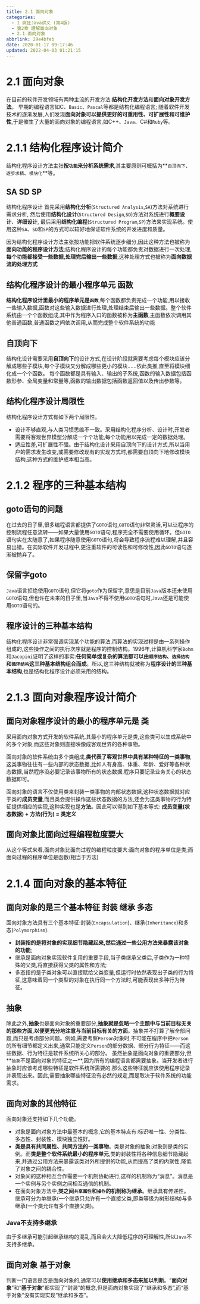 ```yaml
---
title: 2.1 面向对象
categories: 
  - 1 疯狂Java讲义 (第4版)
  - 第2章 理解面向对象
  - 2.1 面向对象
abbrlink: 29e4bfeb
date: 2020-01-17 09:17:46
updated: 2022-04-03 01:21:15
---
```

# 2.1 面向对象
在目前的软件开发领域有两种主流的开发方法:**结构化开发方法**和**面向对象开发方法**。
早期的编程语言如C、`Basic`、`Pascal`等都是结构化编程语言;
随着软件开发技术的逐渐发展,人们发现**面向对象可以提供更好的可重用性、可扩展性和可维护性**,于是催生了大量的面向对象的编程语言,如C++、`Java`、C#和`Ruby`等。
# 2.1.1 结构化程序设计简介
结构化程序设计方法主张**按`功能`来分析系统需求**,其主要原则可概括为**`自顶向下`、`逐步求精`、`模块化`**等。
## SA SD SP
结构化程序设计
首先采用**结构化分析**(`Structured Analysis`,`SA`)方法对系统进行需求分析,
然后使用**结构化设计**(`Structured Design`,`SD`)方法对系统进行**概要设计**、**详细设计**,
最后采用**结构化编程**(`Structured Program`,`SP`)方法来实现系统。使用这种`SA`、`SD`和`SP`的方式可以较好地保证软件系统的开发进度和质量。

因为结构化程序设计方法主张按功能把软件系统逐步细分,因此这种方法也被称为**面向功能的程序设计方法**;结构化程序设计的每个功能都负责对数据进行一次处理,**每个功能都接受一些数据,处理完后输出一些数据**,这种处理方式也被称为**面向数据流的处理方式**
## 结构化程序设计的最小程序单元 函数
**结构化程序设计里最小的程序单元是`函数`**,每个函数都负责完成一个功能,用以接收一些输入数据,函数对这些输入数据进行处理,处理结束后输出一些数据。整个软件系统由一个个函数组成,其中作为程序入口的函数被称为**主函数**,主函数依次调用其他普通函数,普通函数之间依次调用,从而完成整个软件系统的功能
## 自顶向下
结构化设计需要采用**自顶向下**的设计方式,在设计阶段就需要考虑每个模块应该分解成哪些子模块,每个子模块又分解成哪些更小的模块......依此类推,直至将模块细化成一个个函数。
每个函数都是具有输入、输出的子系统,函数的输入数据包括函数形参、全局变量和常量等,函数的输出数据包括函数返回值以及传出参数等。
## 结构化程序设计局限性
结构化程序设计方式有如下两个局限性。
- 设计不够直观,与人类习惯思维不一致。采用结构化程序分析、设计时,开发者需要将客观世界模型分解成一个个功能,每个功能用以完成一定的数据处理。
- 适应性差,可扩展性不强。由于结构化设计采用自顶向下的设计方式,所以当用户的需求发生改变,或需要修改现有的实现方式时,都需要自顶向下地修改模块结构,这种方式的维护成本相当高。

# 2.1.2 程序的三种基本结构
## goto语句的问题
在过去的日子里,很多编程语言都提供了`GOTO`语句,`GOTO`语句非常灵活,可以让程序的控制流程任意流转——如果大量使用`GOTO`语句,程序完全不需要使用循环。但`GOTO`语句实在太随意了,如果程序随意使用`GOTO`语句,将会导致程序流程难以理解,并且容易出错。在实际软件开发过程中,更注重软件的可读性和可修改性,因此`GOTO`语句逐渐被抛弃了。
## 保留字goto
`Java`语言拒绝使用`GOTO`语句,但它将`goto`作为保留字,意思是目前`Java`版本还未使用`GOTO`语句,但也许在未来的日子里,当`Java`不得不使用`GOTO`语句时,`Java`还是可能使用`GOTO`语句的。
## 程序设计的三种基本结构
结构化程序设计非常强调实现某个功能的算法,而算法的实现过程是由一系列操作组成的,这些操作之间的执行次序就是程序的控制结构。1996年,计算机科学家`Bohm`和`Jacopini`证明了这样的事实:**任何简单或复杂的算法都可以由`顺序结构`、`选择结构`和`循环结构`这三种基本结构组合而成**。所以,这三种结构就被称为**程序设计的三种基本结构**,也是结构化程序设计必须采用的结构。

# 2.1.3 面向对象程序设计简介
## 面向对象程序设计的最小的程序单元是 类
采用面向对象方式开发的软件系统,其最小的程序单元是类,这些类可以生成系统中的多个对象,而这些对象则直接映像成客观世界的各种事物。

面向对象的软件系统由多个类组成,**类代表了客观世界中具有某种特征的一类事物**,这类事物往往有一些内部的状态数据,比如人有身高、体重、年龄、爱好等各种状态数据,当然程序没必要记录该事物所有的状态数据,程序只要记录业务关心的状态数据即可。

面向对象的语言不仅使用类来封装一类事物的内部状态数据,这种状态数据就对应于类的**成员变量**,而且类会提供操作这些状态数据的方法,还会为这类事物的行为特征提供相应的实现,这种实现也是**方法**。因此可以得到如下基本等式:
**成员变量(状态数据) + 方法(行为) = 类定义**
## 面向对象比面向过程编程粒度要大
从这个等式来看,面向对象比面向过程的编程粒度要大:面向对象的程序单位是类;而面向过程的程序单位是函数(相当于方法)
# 2.1.4 面向对象的基本特征
## 面向对象的是三个基本特征 封装 继承 多态
面向对象方法具有三个基本特征:封装(`Encapsulation`)、继承(`Inheritance`)和多态(`Polymorphism`).
- **封装指的是将对象的实现细节隐藏起来,然后通过一些公用方法来暴露该对象的功能**;
- 继承是面向对象实现软件复用的重要手段,当子类继承父类后,子类作为一种特殊的父类,将直接获得父类的属性和方法;
- 多态指的是子类对象可以直接赋给父类变量,但运行时依然表现出子类的行为特征,这意味着同一个类型的对象在执行同一个方法时,可能表现出多种行为特征。

## 抽象
除此之外,**抽象**也是面向对象的重要部分,**抽象就是忽略一个主题中与当前目标无关的那些方面,以便更充分地注意与当前目标有关的方面**。抽象并不打算了解全部问题,而只是考虑部分问题。例如,需要考察`Person`对象时,不可能在程序中把`Person`的所有细节都定义出来,通常只能定义`Person`的部分数据、部分行为特征——而这些数据、行为特征是软件系统所关心的部分。
虽然抽象是面向对象的重要部分,但**`抽象`不是面向对象的特征之一**,因为所有的编程语言都需要抽象。当开发者进行抽象时应该考虑哪些特征是软件系统所需要的,那么这些特征就应该使用程序记录并表现出来。因此,需要抽象哪些特征没有必然的规定,而是取决于软件系统的功能需求。

## 面向对象的其他特征
面向对象还支持如下几个功能。
- 对象是面向对象方法中最基本的概念,它的基本特点有:标识唯一性、分类性、多态性、封装性、模块独立性好。
- **类是具有共同属性、共同方法的一类事物**。类是对象的抽象:对象则是类的实例。而**类是整个软件系统最小的程序单元**,类的封装性将各种信息细节隐藏起来,并通过公用方法来暴露该类对外所提供的功能,从而提高了类的内聚性,降低了对象之间的耦合性。
- 对象间的这种相互合作需要一个机制协助进行,这样的机制称为“消息”。消息是一个实例与另个实例之间相互通信的机制。
- 在面向对象方法中,**类之间`共享属性`和`操作`的机制称为继承**。继承具有传递性。继承可分为单继承(一个继承只允许有一个直接父类,即类等级为树形结构)与多继承(一个类允许有多个直接父类)。

### Java不支持多继承
由于多继承可能引起继承结构的混乱,而且会大大降低程序的可理解性,所以`Java`不支持多继承。
## 面向对象 基于对象
判断一门语言是否是面向对象的,通常可以**使用继承和多态来加以判断**。“**面向对象**”和“**基于对象**”都实现了“封装”的概念,但是面向对象实现了“继承和多态”,而“基于对象”没有实现实现“继承和多态”。
